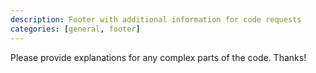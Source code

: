 ```yaml
---
description: Footer with additional information for code requests
categories: [general, footer]
---
```


Please provide explanations for any complex parts of the code. Thanks!
